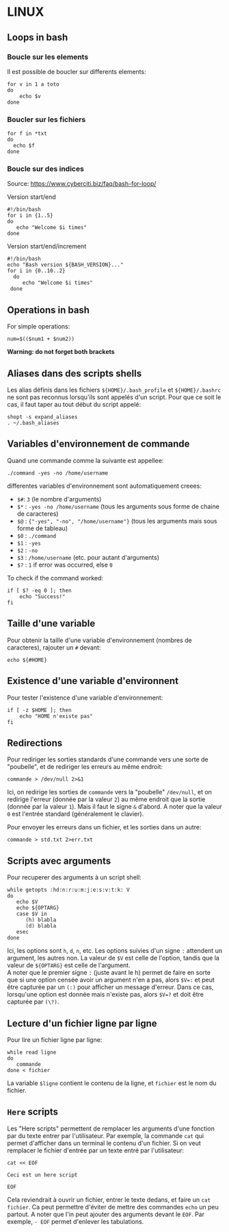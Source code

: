 # LINUX

## Loops in bash

### Boucle sur les elements

Il est possible de boucler sur differents elements:

```
for v in 1 a toto
do
    echo $v
done
```

### Boucler sur les fichiers

```
for f in *txt
do 
  echo $f
done
```

### Boucle sur des indices 

Source: https://www.cyberciti.biz/faq/bash-for-loop/

Version start/end

```
#!/bin/bash
for i in {1..5}
do
   echo "Welcome $i times"
done
```

Version start/end/increment

```
#!/bin/bash
echo "Bash version ${BASH_VERSION}..."
for i in {0..10..2}
  do 
     echo "Welcome $i times"
 done
```


## Operations in bash

For simple operations:

```
num=$(($num1 + $num2))
```

**Warning: do not forget both brackets**


## Aliases dans des scripts shells

Les alias définis dans les fichiers `${HOME}/.bash_profile` et `${HOME}/.bashrc` ne sont pas reconnus lorsqu'ils sont appelés
d'un script. Pour que ce soit le cas, il faut taper au tout début du
script appelé:

```
shopt -s expand_aliases
. ~/.bash_aliases
```

## Variables d'environnement de commande

Quand une commande comme la suivante est appellee: 

    ./command -yes -no /home/username

differentes variables d'environnement sont automatiquement creees:

-   `$#`: `3` (le nombre d'arguments)
-   `$*` : `-yes -no /home/username` (tous les arguments sous forme de
    chaine de caracteres)
-   `$@` : `{"-yes", "-no", "/home/username"}` (tous les arguments mais
    sous forme de tableau)
-   `$0` : `./command`
-   `$1` : `-yes`
- `$2` : `-no`
- `$3` : `/home/username` (etc. pour autant d'arguments)
-   `$?` : `1` if error was occurred, else `0`

To check if the command worked:

```
if [ $? -eq 0 ]; then
    echo "Success!"
fi
```

## Taille d'une variable 

Pour obtenir la taille d'une variable d'environnement (nombres de caracteres), rajouter un `#` devant:

    echo ${#HOME}

## Existence d'une variable d'environnent

Pour tester l'existence d'une variable d'environnement:

    if [ -z $HOME ]; then
        echo "HOME n'existe pas"
    fi

## Redirections

Pour rediriger les sorties standards d'une commande vers une sorte de
"poubelle", et de rediriger les erreurs au même endroit:

    commande > /dev/null 2>&1

Ici, on redirige les sorties de `commande` vers la "poubelle"
`/dev/null`, et on redirige l'erreur (donnée par la valeur `2`) au même
endroit que la sortie (donnée par la valeur `1`). Mais il faut le signe
`&` d'abord. A noter que la valeur `0` est l'entrée standard
(généralement le clavier).

Pour envoyer les erreurs dans un fichier, et les sorties dans un autre:

```
commande > std.txt 2>err.txt
```

## Scripts avec arguments

Pour recuperer des arguments à un script shell:

    while getopts :hd:n:r:u:m:j:e:s:v:t:k: V
    do
       echo $V
       echo ${OPTARG}
       case $V in
          (h) blabla
          (d) blabla
       esec
    done

Ici, les options sont `h`, `d`, `n`, etc. Les options suivies d'un signe
`:` attendent un argument, les autres non. La valeur de `$V` est celle
de l'option, tandis que la valeur de `${OPTARG}` est celle de
l'argument.\
A noter que le premier signe `:` (juste avant le h) permet de faire en
sorte que si une option censée avoir un argument n'en a pas, alors
`$V=:` et peut être capturée par un `(:)` pour afficher un message
d'erreur. Dans ce cas, lorsqu'une option est donnée mais n'existe pas,
alors `$V=?` et doit être capturée par `(\?)`.

## Lecture d'un fichier ligne par ligne

Pour lire un fichier ligne par ligne:

    while read ligne 
    do 
       commande 
    done < fichier

La variable `$ligne` contient le contenu de la ligne, et `fichier` est
le nom du fichier.

## `Here` scripts

Les \"Here scripts\" permettent de remplacer les arguments d'une
fonction par du texte entrer par l'utilisateur. Par exemple, la commande
`cat` qui permet d'afficher dans un terminal le contenu d'un fichier. Si
on veut remplacer le fichier d'entrée par un texte entré par
l'utilisateur:

    cat << EOF

    Ceci est un here script

    EOF

Cela reviendrait à ouvrir un fichier, entrer le texte dedans, et faire
un `cat fichier`. Ca peut permettre d'éviter de mettre des commandes
`echo` un peu partout. A noter que l'in peut ajouter des arguments
devant le `EOF`. Par exemple, `- EOF` permet d'enlever les tabulations.
